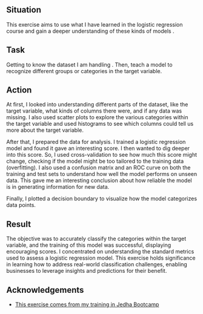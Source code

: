 
## Situation
This exercise aims to use what I have learned in the logistic regression course and gain a deeper understanding of these kinds of models .
## Task
Getting to know the dataset I am handling . Then, teach a model to recognize different groups or categories in the target variable.
## Action
At first, I looked into understanding different parts of the dataset, like the target variable, what kinds of columns there were, and if any data was missing. I also used scatter plots to explore the various categories within the target variable and used histograms to see which columns could tell us more about the target variable.

After that, I prepared the data for analysis. I trained a logistic regression model and found it gave an interesting score. I then wanted to dig deeper into this score. So, I used cross-validation to see how much this score might change, checking if the model might be too tailored to the training data (overfitting). I also used a confusion matrix and an ROC curve on both the training and test sets to understand how well the model performs on unseen data. This gave me an interesting conclusion about how reliable the model is in generating information for new data.

Finally, I plotted a decision boundary to visualize how the model categorizes data points. 

## Result


The objective was to accurately classify the categories within the target variable, and the training of this model was successful, displaying encouraging scores. I concentrated on understanding the standard metrics used to assess a logistic regression model. 
This exercise holds significance in learning how to address real-world classification challenges, enabling businesses to leverage insights and predictions for their benefit.

## Acknowledgements

 - [This exercise comes from my training in Jedha Bootcamp](https://www.jedha.co/formations/formation-data-scientist)
 


